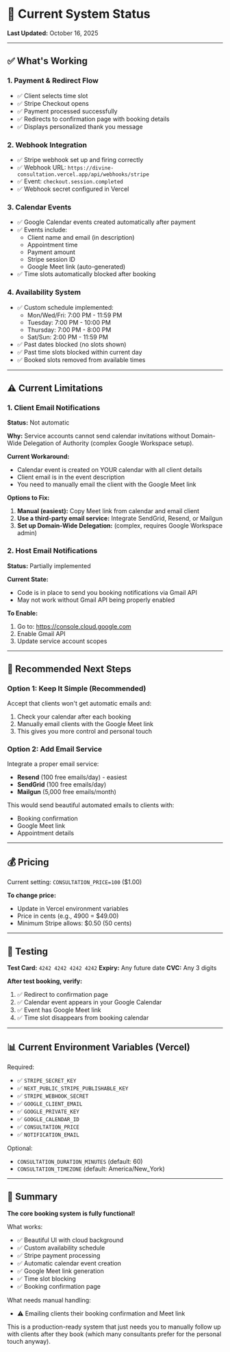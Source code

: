 # 🎯 Current System Status

**Last Updated:** October 16, 2025

---

## ✅ What's Working

### 1. **Payment & Redirect Flow**
- ✅ Client selects time slot
- ✅ Stripe Checkout opens
- ✅ Payment processed successfully
- ✅ Redirects to confirmation page with booking details
- ✅ Displays personalized thank you message

### 2. **Webhook Integration**
- ✅ Stripe webhook set up and firing correctly
- ✅ Webhook URL: `https://divine-consultation.vercel.app/api/webhooks/stripe`
- ✅ Event: `checkout.session.completed`
- ✅ Webhook secret configured in Vercel

### 3. **Calendar Events**
- ✅ Google Calendar events created automatically after payment
- ✅ Events include:
  - Client name and email (in description)
  - Appointment time
  - Payment amount
  - Stripe session ID
  - Google Meet link (auto-generated)
- ✅ Time slots automatically blocked after booking

### 4. **Availability System**
- ✅ Custom schedule implemented:
  - Mon/Wed/Fri: 7:00 PM - 11:59 PM
  - Tuesday: 7:00 PM - 10:00 PM
  - Thursday: 7:00 PM - 8:00 PM
  - Sat/Sun: 2:00 PM - 11:59 PM
- ✅ Past dates blocked (no slots shown)
- ✅ Past time slots blocked within current day
- ✅ Booked slots removed from available times

---

## ⚠️ Current Limitations

### 1. **Client Email Notifications**
**Status:** Not automatic

**Why:** Service accounts cannot send calendar invitations without Domain-Wide Delegation of Authority (complex Google Workspace setup).

**Current Workaround:**
- Calendar event is created on YOUR calendar with all client details
- Client email is in the event description
- You need to manually email the client with the Google Meet link

**Options to Fix:**
1. **Manual (easiest):** Copy Meet link from calendar and email client
2. **Use a third-party email service:** Integrate SendGrid, Resend, or Mailgun
3. **Set up Domain-Wide Delegation:** (complex, requires Google Workspace admin)

### 2. **Host Email Notifications**
**Status:** Partially implemented

**Current State:**
- Code is in place to send you booking notifications via Gmail API
- May not work without Gmail API being properly enabled

**To Enable:**
1. Go to: https://console.cloud.google.com
2. Enable Gmail API
3. Update service account scopes

---

## 🎯 Recommended Next Steps

### **Option 1: Keep It Simple (Recommended)**
Accept that clients won't get automatic emails and:
1. Check your calendar after each booking
2. Manually email clients with the Google Meet link
3. This gives you more control and personal touch

### **Option 2: Add Email Service**
Integrate a proper email service:
- **Resend** (100 free emails/day) - easiest
- **SendGrid** (100 free emails/day)
- **Mailgun** (5,000 free emails/month)

This would send beautiful automated emails to clients with:
- Booking confirmation
- Google Meet link
- Appointment details

---

## 💰 Pricing

Current setting: `CONSULTATION_PRICE=100` ($1.00)

**To change price:**
- Update in Vercel environment variables
- Price in cents (e.g., 4900 = $49.00)
- Minimum Stripe allows: $0.50 (50 cents)

---

## 🧪 Testing

**Test Card:** `4242 4242 4242 4242`
**Expiry:** Any future date
**CVC:** Any 3 digits

**After test booking, verify:**
1. ✅ Redirect to confirmation page
2. ✅ Calendar event appears in your Google Calendar
3. ✅ Event has Google Meet link
4. ✅ Time slot disappears from booking calendar

---

## 📊 Current Environment Variables (Vercel)

Required:
- ✅ `STRIPE_SECRET_KEY`
- ✅ `NEXT_PUBLIC_STRIPE_PUBLISHABLE_KEY`
- ✅ `STRIPE_WEBHOOK_SECRET`
- ✅ `GOOGLE_CLIENT_EMAIL`
- ✅ `GOOGLE_PRIVATE_KEY`
- ✅ `GOOGLE_CALENDAR_ID`
- ✅ `CONSULTATION_PRICE`
- ✅ `NOTIFICATION_EMAIL`

Optional:
- `CONSULTATION_DURATION_MINUTES` (default: 60)
- `CONSULTATION_TIMEZONE` (default: America/New_York)

---

## 🎉 Summary

**The core booking system is fully functional!**

What works:
- ✅ Beautiful UI with cloud background
- ✅ Custom availability schedule
- ✅ Stripe payment processing
- ✅ Automatic calendar event creation
- ✅ Google Meet link generation
- ✅ Time slot blocking
- ✅ Booking confirmation page

What needs manual handling:
- ⚠️ Emailing clients their booking confirmation and Meet link

This is a production-ready system that just needs you to manually follow up with clients after they book (which many consultants prefer for the personal touch anyway).

